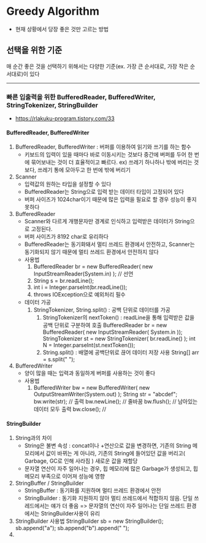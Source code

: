 # Greedy Algorithm
- 현재 상황에서 당장 좋은 것만 고르는 방법

## 선택을 위한 기준
매 순간 좋은 것을 선택하기 위해서는 다양한 기준(ex. 가장 큰 순서대로, 가장 작은 순서대로)이 있다

---
### 빠른 입출력을 위한 BufferedReader, BufferedWriter, StringTokenizer, StringBuilder
- https://rlakuku-program.tistory.com/33
#### BufferedReader, BufferedWriter
1. BufferedReader, BufferedWriter : 버퍼를 이용하여 읽기와 쓰기를 하는 함수
   - 키보드의 입력이 있을 때마다 바로 이동시키는 것보다 중간에 버퍼를 두어 한 번에 묶어보내는 것이 더 효율적이고 빠르다.
     ex) 쓰레기 하나하나 밖에 버리는 것보다, 쓰레기 통에 모아두고 한 번에 밖에 버리기
2. Scanner
   - 입력값의 원하는 타입을 설정할 수 있다
   - BufferedReader는 String으로 입력 받는 데이터 타입이 고정되어 있다
   - 버퍼 사이즈가 1024char이기 때문에 많은 입력을 필요로 할 경우 성능이 좋지 못하다
3. BufferedReader 
   - Scanner와 다르게 개행문자만 경계로 인식하고 입력받은 데이터가 String으로 고정된다.
   - 버퍼 사이즈가 8192 char로 유리하다
   - BufferedReader는 동기화돼서 멀티 쓰레드 환경에서 안전하고, Scanner는 동기화되지 않기 때문에 멀티 쓰레드 환경에서 안전하지 않다
   - 사용법
     1. BufferedReader br = new BufferedReader( new InputStreamReader(System.in) ); // 선언
     2. String s = br.readLine();
     3. int i = Integer.parseInt(br.readLine());
     4. throws IOException으로 예외처리 필수
   - 데이터 가공
     1. StringTokenizer, String.split() : 공백 단위로 데이터를 가공
        1. StringTokenizer의 nextToken() : readLine을 통해 입력받은 값을 공백 단위로 구분하여 호출 
        BufferedReader br = new BufferedReader( new InputStreamReader( System.in ));
        StringTokenizer st = new StringTokenizer( br.readLine() );
        int N = Integer.parseInt(st.nextToken());
        2. String.split() : 배열에 공백단위로 끊어 데이터 저장 사용
        String[] arr = s.split(" ");
4. BufferedWriter
   - 양이 많을 때는 입력과 동일하게 버퍼를 사용하는 것이 좋다
   - 사용법
     1. BufferedWriter bw = new BufferedWriter( new OutputStreamWriter(System.out) );
        String str = "abcdef";
        bw.write(str); // 출력
        bw.newLine(); // 줄바꿈
        bw.flush(); // 남아있는 데이터 모두 출력
        bw.close(); //
#### StringBuilder
1. String과의 차이
   - String은 불변 속성 : concat이나 +연산으로 값을 변경하면, 기존의 String 메모리에서 값이 바뀌는 게 아니라,
     기존의 String에 들어있던 값을 버리고( Garbage, GC로 인해 사라짐 ) 새로운 값을 재할당
   - 문자열 연산이 자주 일어나는 경우, 힙 메모리에 많은 Garbage가 생성되고, 힙 메모리 부족으로 이어져 성능에 영향
2. StringBuffer / StringBuilder
   - StringBuffer : 동기화를 지원하며 멀티 쓰레드 환경에서 안전
   - StringBuilder : 동기화 지원하지 않아 멀티 쓰레드에서 적합하지 않음. 단일 쓰레드에서는 얘가 더 좋음
   => 문자열의 연산이 자주 일어나는 단일 쓰레드 환경에서는 StringBuilder사용이 유리
3. StringBuilder 사용법
    StringBuilder sb = new StringBuilder();
    sb.append("a");
    sb.append("b").append(" ");
4. 